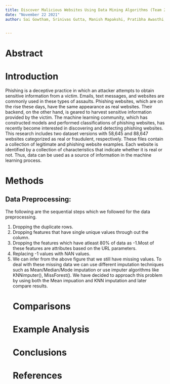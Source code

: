 ```yaml
---
title: Discover Malicious Websites Using Data Mining Algorithms (Team 2)
date: "November 22 2021"
author: Sai Gowtham, Srinivas Gutta, Manish Mapakshi, Pratibha Awasthi, San José State University


---
```


# Abstract

# Introduction
Phishing is a deceptive practice in which an attacker attempts to obtain sensitive information from a victim. Emails, text messages, and websites are commonly used in these types of assaults. Phishing websites, which are on the rise these days, have the same appearance as real websites. Their backend, on the other hand, is geared to harvest sensitive information provided by the victim. The machine learning community, which has constructed models and performed classifications of phishing websites, has recently become interested in discovering and detecting phishing websites. This research includes two dataset versions with 58,645 and 88,647 websites categorized as real or fraudulent, respectively. These files contain a collection of legitimate and phishing website examples. Each website is identified by a collection of characteristics that indicate whether it is real or not. Thus, data can be used as a source of information in the machine learning process.

# Methods
## Data Preprocessing:
The following are the sequential steps which we followed for the data preprocessing.
<ol>
<li>Dropping the duplicate rows.</li>
<li>Dropping features that have single unique values through out the column.</li>
<li>Dropping the features which have atleast 80% of data as -1.Most of these features are attributes based on the URL parameters.</li>
<li>Replacing -1 values with NAN values.</li>
<li>We can infer from the above figure that we still have missing values. To deal with these missing data we can use different imputation techniques such as Mean/Median/Mode imputation or use imputer algorithms like KNNimputer(), MissForest().  We have decided to approach this problem by using both the Mean impuation and KNN imputation and later compare results.</li>  

# Comparisons

# Example Analysis

# Conclusions


# References
